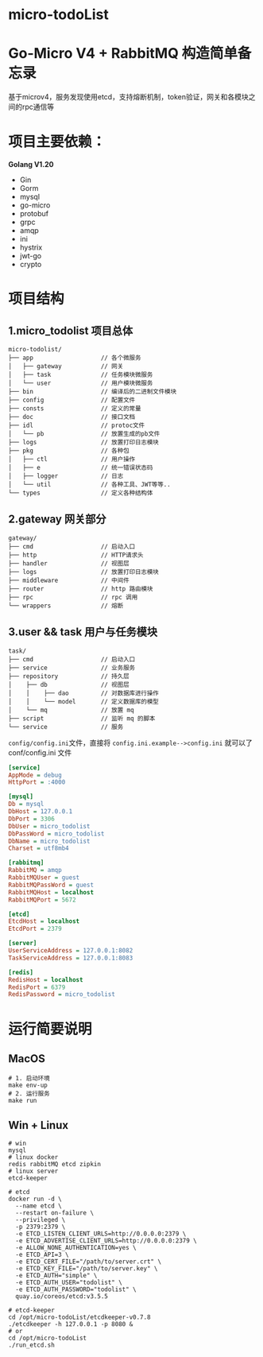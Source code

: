 # micro-todoList
# Go-Micro V4 + RabbitMQ 构造简单备忘录

基于microv4，服务发现使用etcd，支持熔断机制，token验证，网关和各模块之间的rpc通信等

# 项目主要依赖：

**Golang V1.20**

- Gin
- Gorm
- mysql
- go-micro
- protobuf
- grpc
- amqp
- ini
- hystrix
- jwt-go
- crypto

# 项目结构
## 1.micro_todolist 项目总体
```
micro-todolist/
├── app                   // 各个微服务
│   ├── gateway           // 网关
│   ├── task              // 任务模块微服务
│   └── user              // 用户模块微服务
├── bin                   // 编译后的二进制文件模块
├── config                // 配置文件
├── consts                // 定义的常量
├── doc                   // 接口文档
├── idl                   // protoc文件
│   └── pb                // 放置生成的pb文件
├── logs                  // 放置打印日志模块
├── pkg                   // 各种包
│   ├── ctl               // 用户操作
│   ├── e                 // 统一错误状态码
│   ├── logger            // 日志
│   └── util              // 各种工具、JWT等等..
└── types                 // 定义各种结构体
```

## 2.gateway 网关部分
```
gateway/
├── cmd                   // 启动入口
├── http                  // HTTP请求头
├── handler               // 视图层
├── logs                  // 放置打印日志模块
├── middleware            // 中间件
├── router                // http 路由模块
├── rpc                   // rpc 调用
└── wrappers              // 熔断
```

## 3.user && task 用户与任务模块
```
task/
├── cmd                   // 启动入口
├── service               // 业务服务
├── repository            // 持久层
│    ├── db               // 视图层
│    │    ├── dao         // 对数据库进行操作
│    │    └── model       // 定义数据库的模型
│    └── mq               // 放置 mq
├── script                // 监听 mq 的脚本
└── service               // 服务
```


`config/config.ini`文件，直接将 `config.ini.example-->config.ini` 就可以了
conf/config.ini 文件
```ini
[service]
AppMode = debug
HttpPort = :4000

[mysql]
Db = mysql
DbHost = 127.0.0.1
DbPort = 3306
DbUser = micro_todolist
DbPassWord = micro_todolist
DbName = micro_todolist
Charset = utf8mb4

[rabbitmq]
RabbitMQ = amqp
RabbitMQUser = guest
RabbitMQPassWord = guest
RabbitMQHost = localhost
RabbitMQPort = 5672

[etcd]
EtcdHost = localhost
EtcdPort = 2379

[server]
UserServiceAddress = 127.0.0.1:8082
TaskServiceAddress = 127.0.0.1:8083

[redis]
RedisHost = localhost
RedisPort = 6379
RedisPassword = micro_todolist
```


# 运行简要说明
## MacOS
```shell
# 1. 启动环境
make env-up
# 2. 运行服务
make run
```
## Win + Linux
  
```shell
# win
mysql
# linux docker
redis rabbitMQ etcd zipkin
# linux server
etcd-keeper
```
  
```shell
# etcd
docker run -d \
  --name etcd \
  --restart on-failure \
  --privileged \
  -p 2379:2379 \
  -e ETCD_LISTEN_CLIENT_URLS=http://0.0.0.0:2379 \
  -e ETCD_ADVERTISE_CLIENT_URLS=http://0.0.0.0:2379 \
  -e ALLOW_NONE_AUTHENTICATION=yes \
  -e ETCD_API=3 \
  -e ETCD_CERT_FILE="/path/to/server.crt" \
  -e ETCD_KEY_FILE="/path/to/server.key" \
  -e ETCD_AUTH="simple" \
  -e ETCD_AUTH_USER="todolist" \
  -e ETCD_AUTH_PASSWORD="todolist" \
  quay.io/coreos/etcd:v3.5.5
```
  
```shell
# etcd-keeper
cd /opt/micro-todoList/etcdkeeper-v0.7.8
./etcdkeeper -h 127.0.0.1 -p 8080 &
# or
cd /opt/micro-todoList
./run_etcd.sh
```



